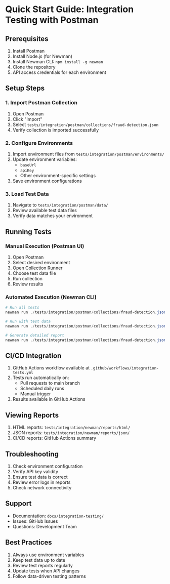 # Quick Start Guide: Integration Testing with Postman

## Prerequisites
1. Install Postman
2. Install Node.js (for Newman)
3. Install Newman CLI: `npm install -g newman`
4. Clone the repository
5. API access credentials for each environment

## Setup Steps

### 1. Import Postman Collection
1. Open Postman
2. Click "Import"
3. Select `tests/integration/postman/collections/fraud-detection.json`
4. Verify collection is imported successfully

### 2. Configure Environments
1. Import environment files from `tests/integration/postman/environments/`
2. Update environment variables:
   - `baseUrl`
   - `apiKey`
   - Other environment-specific settings
3. Save environment configurations

### 3. Load Test Data
1. Navigate to `tests/integration/postman/data/`
2. Review available test data files
3. Verify data matches your environment

## Running Tests

### Manual Execution (Postman UI)
1. Open Postman
2. Select desired environment
3. Open Collection Runner
4. Choose test data file
5. Run collection
6. Review results

### Automated Execution (Newman CLI)
```powershell
# Run all tests
newman run ./tests/integration/postman/collections/fraud-detection.json -e ./tests/integration/postman/environments/dev.json

# Run with test data
newman run ./tests/integration/postman/collections/fraud-detection.json -e ./tests/integration/postman/environments/dev.json -d ./tests/integration/postman/data/test-cases.json

# Generate detailed report
newman run ./tests/integration/postman/collections/fraud-detection.json -e ./tests/integration/postman/environments/dev.json -r cli,json,html
```

## CI/CD Integration
1. GitHub Actions workflow available at `.github/workflows/integration-tests.yml`
2. Tests run automatically on:
   - Pull requests to main branch
   - Scheduled daily runs
   - Manual trigger
3. Results available in GitHub Actions

## Viewing Reports
1. HTML reports: `tests/integration/newman/reports/html/`
2. JSON reports: `tests/integration/newman/reports/json/`
3. CI/CD reports: GitHub Actions summary

## Troubleshooting
1. Check environment configuration
2. Verify API key validity
3. Ensure test data is correct
4. Review error logs in reports
5. Check network connectivity

## Support
- Documentation: `docs/integration-testing/`
- Issues: GitHub Issues
- Questions: Development Team

## Best Practices
1. Always use environment variables
2. Keep test data up to date
3. Review test reports regularly
4. Update tests when API changes
5. Follow data-driven testing patterns